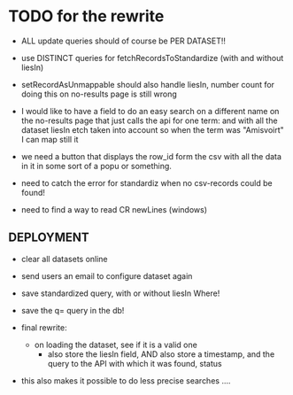 # TODO for the rewrite

- ALL update queries should of course be PER DATASET!!
+ use DISTINCT queries for fetchRecordsToStandardize (with and without liesIn)

- setRecordAsUnmappable should also handle liesIn, number count for doing this on no-results page is still wrong
- I would like to have a field to do an easy search on a different name on the no-results page that just calls the api for one term:
    and with all the dataset liesIn etch taken into account so when the term was "Amisvoirt" I can map still it

- we need a button that displays the row_id form the csv with all the data in it in some sort of a popu or something.




- need to catch the error for standardiz when no csv-records could be found!
- need to find a way to read CR newLines (windows)




## DEPLOYMENT

- clear all datasets online
- send users an email to configure dataset again




- save standardized query, with or without liesIn Where!
- save the q= query in the db!

- final rewrite:
    - on loading the dataset, see if it is a valid one
        - also store the liesIn field, AND also store a timestamp, and the query to the API with which it was found, status


- this also makes it possible to do less precise searches ....

